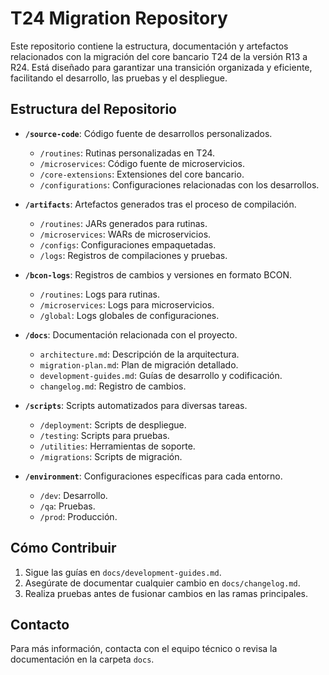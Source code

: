 # T24 Migration Repository

Este repositorio contiene la estructura, documentación y artefactos relacionados con la migración del core bancario T24 de la versión R13 a R24. Está diseñado para garantizar una transición organizada y eficiente, facilitando el desarrollo, las pruebas y el despliegue.

## Estructura del Repositorio

- **`/source-code`**: Código fuente de desarrollos personalizados.
  - `/routines`: Rutinas personalizadas en T24.
  - `/microservices`: Código fuente de microservicios.
  - `/core-extensions`: Extensiones del core bancario.
  - `/configurations`: Configuraciones relacionadas con los desarrollos.

- **`/artifacts`**: Artefactos generados tras el proceso de compilación.
  - `/routines`: JARs generados para rutinas.
  - `/microservices`: WARs de microservicios.
  - `/configs`: Configuraciones empaquetadas.
  - `/logs`: Registros de compilaciones y pruebas.

- **`/bcon-logs`**: Registros de cambios y versiones en formato BCON.
  - `/routines`: Logs para rutinas.
  - `/microservices`: Logs para microservicios.
  - `/global`: Logs globales de configuraciones.

- **`/docs`**: Documentación relacionada con el proyecto.
  - `architecture.md`: Descripción de la arquitectura.
  - `migration-plan.md`: Plan de migración detallado.
  - `development-guides.md`: Guías de desarrollo y codificación.
  - `changelog.md`: Registro de cambios.

- **`/scripts`**: Scripts automatizados para diversas tareas.
  - `/deployment`: Scripts de despliegue.
  - `/testing`: Scripts para pruebas.
  - `/utilities`: Herramientas de soporte.
  - `/migrations`: Scripts de migración.

- **`/environment`**: Configuraciones específicas para cada entorno.
  - `/dev`: Desarrollo.
  - `/qa`: Pruebas.
  - `/prod`: Producción.

## Cómo Contribuir
1. Sigue las guías en `docs/development-guides.md`.
2. Asegúrate de documentar cualquier cambio en `docs/changelog.md`.
3. Realiza pruebas antes de fusionar cambios en las ramas principales.

## Contacto
Para más información, contacta con el equipo técnico o revisa la documentación en la carpeta `docs`.
